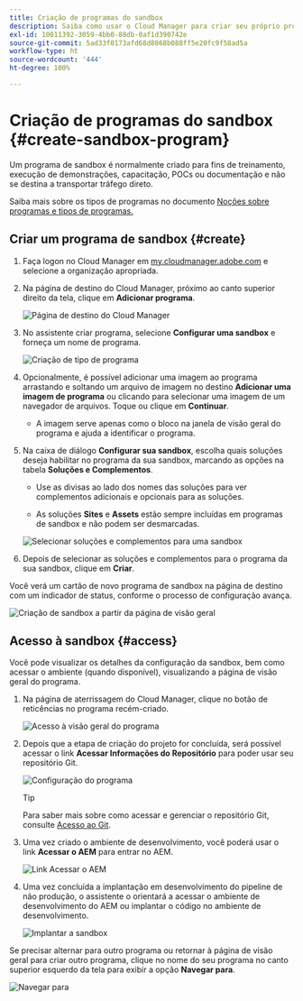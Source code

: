 ```yaml
---
title: Criação de programas do sandbox
description: Saiba como usar o Cloud Manager para criar seu próprio programa de sandbox para treinamentos, demonstrações, POCs ou outros fins de não produção.
exl-id: 10011392-3059-4bb0-88db-0af1d390742e
source-git-commit: 5ad33f0173afd68d8868b088ff5e20fc9f58ad5a
workflow-type: ht
source-wordcount: '444'
ht-degree: 100%

---
```


# Criação de programas do sandbox {#create-sandbox-program}

Um programa de sandbox é normalmente criado para fins de treinamento, execução de demonstrações, capacitação, POCs ou documentação e não se destina a transportar tráfego direto.

Saiba mais sobre os tipos de programas no documento [Noções sobre programas e tipos de programas.](program-types.md)

## Criar um programa de sandbox {#create}

1. Faça logon no Cloud Manager em [my.cloudmanager.adobe.com](https://my.cloudmanager.adobe.com/) e selecione a organização apropriada.

1. Na página de destino do Cloud Manager, próximo ao canto superior direito da tela, clique em **Adicionar programa**.

   ![Página de destino do Cloud Manager](assets/cloud-manager-my-programs.png)

1. No assistente criar programa, selecione **Configurar uma sandbox** e forneça um nome de programa.

   ![Criação de tipo de programa](assets/create-sandbox.png)

1. Opcionalmente, é possível adicionar uma imagem ao programa arrastando e soltando um arquivo de imagem no destino **Adicionar uma imagem de programa** ou clicando para selecionar uma imagem de um navegador de arquivos. Toque ou clique em **Continuar**.

   * A imagem serve apenas como o bloco na janela de visão geral do programa e ajuda a identificar o programa.

1. Na caixa de diálogo **Configurar sua sandbox**, escolha quais soluções deseja habilitar no programa da sua sandbox, marcando as opções na tabela **Soluções e Complementos**.

   * Use as divisas ao lado dos nomes das soluções para ver complementos adicionais e opcionais para as soluções.

   * As soluções **Sites** e **Assets** estão sempre incluídas em programas de sandbox e não podem ser desmarcadas.

   ![Selecionar soluções e complementos para uma sandbox](assets/sandbox-solutions-add-ons.png)

1. Depois de selecionar as soluções e complementos para o programa da sua sandbox, clique em **Criar**.

Você verá um cartão de novo programa de sandbox na página de destino com um indicador de status, conforme o processo de configuração avança.

![Criação de sandbox a partir da página de visão geral](assets/sandbox-setup.png)

## Acesso à sandbox {#access}

Você pode visualizar os detalhes da configuração da sandbox, bem como acessar o ambiente (quando disponível), visualizando a página de visão geral do programa.

1. Na página de aterrissagem do Cloud Manager, clique no botão de reticências no programa recém-criado.

   ![Acesso à visão geral do programa](assets/program-overview-sandbox.png)

1. Depois que a etapa de criação do projeto for concluída, será possível acessar o link **Acessar Informações do Repositório** para poder usar seu repositório Git.

   ![Configuração do programa](assets/create-program4.png)

   >[!TIP]
   >
   >Para saber mais sobre como acessar e gerenciar o repositório Git, consulte [Acesso ao Git](/help/implementing/cloud-manager/managing-code/accessing-repos.md).

1. Uma vez criado o ambiente de desenvolvimento, você poderá usar o link **Acessar o AEM** para entrar no AEM.

   ![Link Acessar o AEM](assets/create-program-5.png)

1. Uma vez concluída a implantação em desenvolvimento do pipeline de não produção, o assistente o orientará a acessar o ambiente de desenvolvimento do AEM ou implantar o código no ambiente de desenvolvimento.

   ![Implantar a sandbox](assets/create-program-setup-deploy.png)

Se precisar alternar para outro programa ou retornar à página de visão geral para criar outro programa, clique no nome do seu programa no canto superior esquerdo da tela para exibir a opção **Navegar para**.

![Navegar para](assets/create-program-a1.png)
